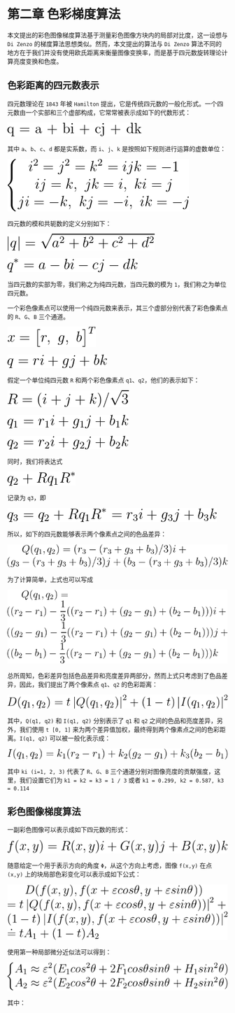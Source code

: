 # 第二章 色彩梯度算法
本文提出的彩色图像梯度算法基于测量彩色图像方块内的局部对比度，这一设想与 `Di Zenzo` 的梯度算法思想类似。然而，本文提出的算法与 `Di Zenzo` 算法不同的地方在于我们并没有使用欧氏距离来衡量图像变换率，而是基于四元数旋转理论计算亮度变换和色度。

## 色彩距离的四元数表示
四元数理论在 `1843` 年被 `Hamilton` 提出，它是传统四元数的一般化形式。一个四元数由一个实部和三个虚部构成，它常常被表示成如下的代数形式：

![1](./img/1.png)

其中 `a`、`b`、`c`、`d` 都是实系数，而 `i`、`j`、`k` 是按照如下规则进行运算的虚数单位：

![2](./img/2.png)

四元数的模和共轭数的定义分别如下：

![3](./img/3.png)

![4](./img/4.png)

当四元数的实部为零，我们称之为纯四元数，当四元数的模为 `1`，我们称之为单位四元数。

一个彩色像素点可以使用一个纯四元数来表示，其三个虚部分别代表了彩色像素点的 `R`、`G`、`B` 三个通道。

![5](./img/5.png)

![6](./img/6.png)

假定一个单位纯四元数 `R` 和两个彩色像素点 `q1`、`q2`，他们的表示如下：

![7](./img/7.png)

![8](./img/8.png)

![9](./img/9.png)

同时，我们将表达式

![10](./img/10.png)

记录为 `q3`，即

![11](./img/11.png)

所以，如下的四元数能够表示两个像素点之间的色品差异：

![12](./img/12.png)

为了计算简单，上式也可以写成

![13](./img/13.png)

总所周知，色彩差异包括色品差异和亮度差异两部分，然而上式只考虑到了色品差异，因此，我们提出了两个像素点 `q1`、`q2` 的色彩距离：

![14](./img/14.png)

其中，`Q(q1, q2)` 和 `I(q1, q2)` 分别表示了 `q1` 和 `q2` 之间的色品和亮度差异，另外，我们使用 `t [0, 1]` 来为两个差异值加权，最终得到两个像素点之间的色彩距离。`I(q1, q2)` 可以被一般化表示成：

 ![15](./img/15.png)

 其中 `ki (i=1, 2, 3)` 代表了 `R`、`G`、`B` 三个通道分别对图像亮度的贡献强度，这里，我们设置它们为 `k1 = k2 = k3 = 1 / 3` 或者 `k1 = 0.299, k2 = 0.587, k3 = 0.114`

## 彩色图像梯度算法
一副彩色图像可以表示成如下四元数的形式：

![16](./img/16.png)

随意给定一个用于表示方向的角度 `Φ`，从这个方向上考虑，图像 `f(x,y)` 在点 `(x,y)` 上的块局部色彩变化可以表示成如下公式：

![17](./img/17.png)

使用第一种局部微分近似法可以得到：

![18](./img/18.png)

其中：
